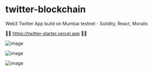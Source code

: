 # twitter-blockchain
Web3 Twitter App build on Mumbai testnet - Solidity, React, Moralis

💎💎 https://twitter-starter.vercel.app 💎💎

![image](https://user-images.githubusercontent.com/38008294/167959273-da808088-2d7a-4f53-a86b-1c6a102996a2.png)

![image](https://user-images.githubusercontent.com/38008294/167959380-282a948d-2241-49cb-9da6-2bac35099d32.png)

![image](https://user-images.githubusercontent.com/38008294/167959436-c83a6e87-5b43-4b47-8c4a-994d43f3f592.png)

